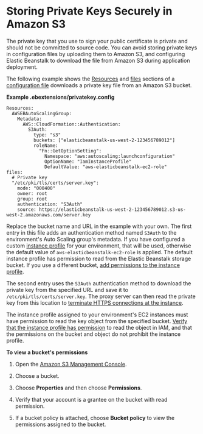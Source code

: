 # Storing Private Keys Securely in Amazon S3<a name="https-storingprivatekeys"></a>

The private key that you use to sign your public certificate is private and should not be committed to source code\. You can avoid storing private keys in configuration files by uploading them to Amazon S3, and configuring Elastic Beanstalk to download the file from Amazon S3 during application deployment\.

The following example shows the [Resources](environment-resources.md) and [files](customize-containers-ec2.md#linux-files) sections of a [configuration file](ebextensions.md) downloads a private key file from an Amazon S3 bucket\.

**Example \.ebextensions/privatekey\.config**  

```
Resources:
  AWSEBAutoScalingGroup:
    Metadata:
      AWS::CloudFormation::Authentication:
        S3Auth:
          type: "s3"
          buckets: ["elasticbeanstalk-us-west-2-123456789012"]
          roleName: 
            "Fn::GetOptionSetting": 
              Namespace: "aws:autoscaling:launchconfiguration"
              OptionName: "IamInstanceProfile"
              DefaultValue: "aws-elasticbeanstalk-ec2-role"
files:
  # Private key
  "/etc/pki/tls/certs/server.key":
    mode: "000400"
    owner: root
    group: root
    authentication: "S3Auth"
    source: https://elasticbeanstalk-us-west-2-123456789012.s3-us-west-2.amazonaws.com/server.key
```

Replace the bucket name and URL in the example with your own\. The first entry in this file adds an authentication method named `S3Auth` to the environment's Auto Scaling group's metadata\. If you have configured a custom [instance profile](concepts-roles-instance.md) for your environment, that will be used, otherwise the default value of `aws-elasticbeanstalk-ec2-role` is applied\. The default instance profile has permission to read from the Elastic Beanstalk storage bucket\. If you use a different bucket, [add permissions to the instance profile](iam-instanceprofile.md#iam-instanceprofile-addperms)\.

The second entry uses the `S3Auth` authentication method to download the private key from the specified URL and save it to `/etc/pki/tls/certs/server.key`\. The proxy server can then read the private key from this location to [terminate HTTPS connections at the instance](https-singleinstance.md)\.

The instance profile assigned to your environment's EC2 instances must have permission to read the key object from the specified bucket\. [Verify that the instance profile has permission](iam-instanceprofile.md#iam-instanceprofile-verify) to read the object in IAM, and that the permissions on the bucket and object do not prohibit the instance profile\.

**To view a bucket's permissions**

1. Open the [Amazon S3 Management Console](https://console.aws.amazon.com/s3/home)\.

1. Choose a bucket\.

1. Choose **Properties** and then choose **Permissions**\.

1. Verify that your account is a grantee on the bucket with read permission\.

1. If a bucket policy is attached, choose **Bucket policy** to view the permissions assigned to the bucket\.
